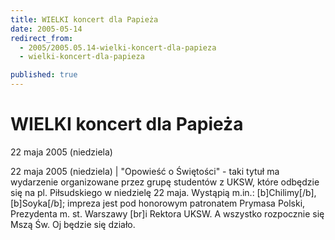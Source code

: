 ```yaml
---
title: WIELKI koncert dla Papieża
date: 2005-05-14
redirect_from: 
  - 2005/2005.05.14-wielki-koncert-dla-papieza
  - wielki-koncert-dla-papieza

published: true
---
```




# WIELKI koncert dla Papieża

<time>22 maja 2005 (niedziela)</time>

22 maja 2005 (niedziela) | "Opowieść o Świętości" - taki tytuł ma wydarzenie organizowane przez grupę studentów z UKSW, które odbędzie się na pl. Piłsudskiego w niedzielę 22 maja. Wystąpią m.in.: [b]Chilimy[/b], [b]Soyka[/b]; impreza jest pod honorowym patronatem Prymasa Polski, Prezydenta m. st. Warszawy [br]i Rektora UKSW. A wszystko rozpocznie się Mszą Św. Oj będzie się działo.

<!--CONTENT FROM OLD SERVER (jos before 2013): 22 maja 2005 (niedziela) | "Opowieść o Świętości" - taki tytuł ma wydarzenie organizowane przez grupę studentów z UKSW, które odbędzie się na pl. Piłsudskiego w niedzielę 22 maja. Wystąpią m.in.: [b]Chilimy[/b], [b]Soyka[/b]; impreza jest pod honorowym patronatem Prymasa Polski, Prezydenta m. st. Warszawy [br]i Rektora UKSW. A wszystko rozpocznie się Mszą Św. Oj będzie się działo.
-->

<!--{{json:{"created_date":"2005-05-14 01:56:48","publish_down":"0000-00-00 00:00:00","id":"236"}}}-->